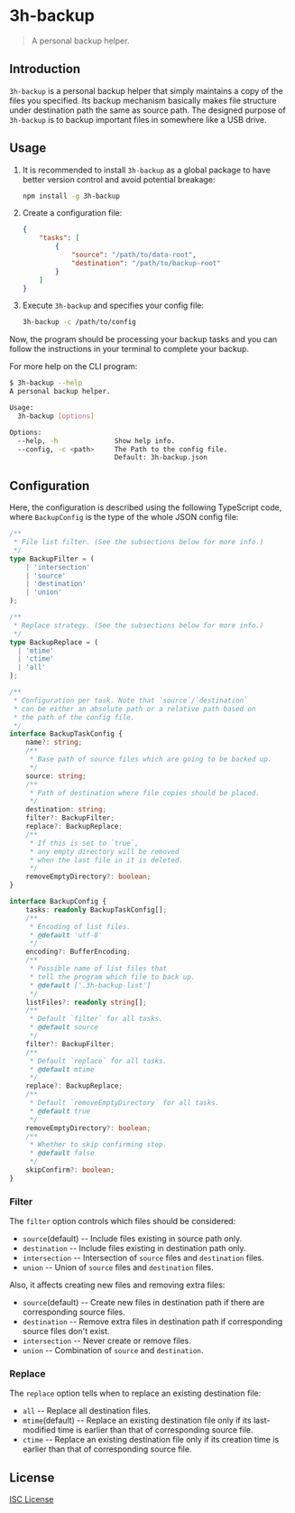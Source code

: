 # 3h-backup

> A personal backup helper.

## Introduction

`3h-backup` is a personal backup helper that simply maintains a copy
of the files you specified. Its backup mechanism basically makes
file structure under destination path the same as source path.
The designed purpose of `3h-backup` is to backup important files
in somewhere like a USB drive.

## Usage

1. It is recommended to install `3h-backup` as a global package
    to have better version control and avoid potential breakage:

    ```bash
    npm install -g 3h-backup
    ```

2. Create a configuration file:

    ```json
    {
        "tasks": [
            {
                "source": "/path/to/data-root",
                "destination": "/path/to/backup-root"
            }
        ]
    }
    ```

3. Execute `3h-backup` and specifies your config file:

    ```bash
    3h-backup -c /path/to/config
    ```

Now, the program should be processing your backup tasks and you can
follow the instructions in your terminal to complete your backup.

For more help on the CLI program:

```bash
$ 3h-backup --help
A personal backup helper.

Usage:
  3h-backup [options]

Options:
  --help, -h              Show help info.
  --config, -c <path>     The Path to the config file.
                          Default: 3h-backup.json
```

## Configuration

Here, the configuration is described using the following TypeScript code,
where `BackupConfig` is the type of the whole JSON config file:

```ts
/**
 * File list filter. (See the subsections below for more info.)
 */
type BackupFilter = (
    | 'intersection'
    | 'source'
    | 'destination'
    | 'union'
);

/**
 * Replace strategy. (See the subsections below for more info.)
 */
type BackupReplace = (
  | 'mtime'
  | 'ctime'
  | 'all'
);

/**
 * Configuration per task. Note that `source`/`destination`
 * can be either an absolute path or a relative path based on
 * the path of the config file.
 */
interface BackupTaskConfig {
    name?: string;
    /**
     * Base path of source files which are going to be backed up.
     */
    source: string;
    /**
     * Path of destination where file copies should be placed.
     */
    destination: string;
    filter?: BackupFilter;
    replace?: BackupReplace;
    /**
     * If this is set to `true`,
     * any empty directory will be removed
     * when the last file in it is deleted.
     */
    removeEmptyDirectory?: boolean;
}

interface BackupConfig {
    tasks: readonly BackupTaskConfig[];
    /**
     * Encoding of list files.
     * @default 'utf-8'
     */
    encoding?: BufferEncoding;
    /**
     * Possible name of list files that
     * tell the program which file to back up.
     * @default ['.3h-backup-list']
     */
    listFiles?: readonly string[];
    /**
     * Default `filter` for all tasks.
     * @default source
     */
    filter?: BackupFilter;
    /**
     * Default `replace` for all tasks.
     * @default mtime
     */
    replace?: BackupReplace;
    /**
     * Default `removeEmptyDirectory` for all tasks.
     * @default true
     */
    removeEmptyDirectory?: boolean;
    /**
     * Whether to skip confirming step.
     * @default false
     */
    skipConfirm?: boolean;
}
```

### Filter

The `filter` option controls which files should be considered:

- `source`(default) -- Include files existing in source path only.
- `destination` -- Include files existing in destination path only.
- `intersection` -- Intersection of `source` files and `destination` files.
- `union` -- Union of `source` files and `destination` files.

Also, it affects creating new files and removing extra files:

- `source`(default) -- Create new files in destination path
    if there are corresponding source files.
- `destination` -- Remove extra files in destination path
    if corresponding source files don't exist.
- `intersection` -- Never create or remove files.
- `union` -- Combination of `source` and `destination`.

### Replace

The `replace` option tells when to replace an existing destination file:

- `all` -- Replace all destination files.
- `mtime`(default) -- Replace an existing destination file only if its
    last-modified time is earlier than that of corresponding source file.
- `ctime` -- Replace an existing destination file only if its creation
    time is earlier than that of corresponding source file.

## License

[ISC License](./LICENSE)
